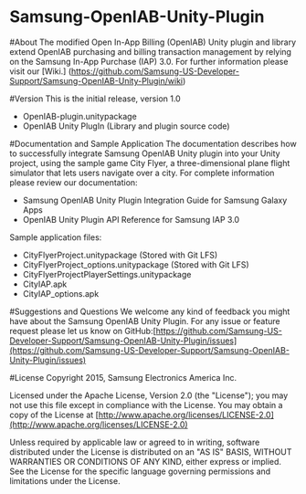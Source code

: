 # Samsung-OpenIAB-Unity-Plugin

#About
The modified Open In-App Billing (OpenIAB) Unity plugin and library extend OpenIAB purchasing and billing transaction management by relying on the Samsung In-App Purchase (IAP) 3.0. For further information please visit our [Wiki.] (https://github.com/Samsung-US-Developer-Support/Samsung-OpenIAB-Unity-Plugin/wiki)

#Version 
This is the initial release, version 1.0
* OpenIAB-plugin.unitypackage 
* OpenIAB Unity PlugIn (Library and plugin source code)

#Documentation and Sample Application
The documentation describes how to successfully integrate Samsung OpenIAB Unity plugin into your Unity project, using the sample game City Flyer, a three-dimensional plane flight simulator that lets users navigate over a city. For complete information please review our documentation:
* Samsung OpenIAB Unity Plugin Integration Guide for Samsung Galaxy Apps
* OpenIAB Unity Plugin API Reference for Samsung IAP 3.0

Sample application files:
* CityFlyerProject.unitypackage (Stored with Git LFS)
* CityFlyerProject_options.unitypackage (Stored with Git LFS)
* CityFlyerProjectPlayerSettings.unitypackage
* CityIAP.apk
* CityIAP_options.apk

#Suggestions and Questions
We welcome any kind of feedback you might have about the Samsung OpenIAB Unity Plugin. 
For any issue or feature request please let us know on GitHub:[https://github.com/Samsung-US-Developer-Support/Samsung-OpenIAB-Unity-Plugin/issues](https://github.com/Samsung-US-Developer-Support/Samsung-OpenIAB-Unity-Plugin/issues)

#License
Copyright 2015, Samsung Electronics America Inc.

Licensed under the Apache License, Version 2.0 (the "License");
you may not use this file except in compliance with the License.
You may obtain a copy of the License at
[http://www.apache.org/licenses/LICENSE-2.0](http://www.apache.org/licenses/LICENSE-2.0)

Unless required by applicable law or agreed to in writing, software
distributed under the License is distributed on an "AS IS" BASIS,
WITHOUT WARRANTIES OR CONDITIONS OF ANY KIND, either express or implied.
See the License for the specific language governing permissions and
limitations under the License.

